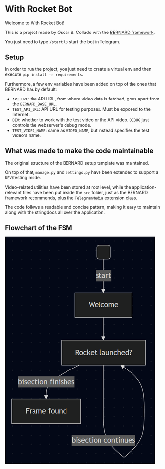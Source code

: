 # With Rocket Bot

Welcome to With Rocket Bot!

This is a project made by Óscar S. Collado with the [BERNARD framework](https://github.com/BernardFW/bernard).

You just need to type ``/start`` to start the bot in Telegram.


## Setup

In order to run the project, you just need to create a virtual env and then execute ``pip install -r requirements``.

Furthermore, a few env variables have been added on top of the ones that BERNARD has by default:

- ``API_URL``: the API URL, from where video data is fetched, goes apart from the ``BERNARD_BASE_URL``.
- ``TEST_API_URL``: API URL for testing purposes. Must be exposed to the Internet.
- ``DEV``: whether to work with the test video or the API video. ``DEBUG`` just controls the webserver's debug mode.
- ``TEST_VIDEO_NAME``: same as ``VIDEO_NAME``, but instead specifies the test video's name.


## What was made to make the code maintainable

The original structure of the BERNARD setup template was maintained.

On top of that, ``manage.py`` and ``settings.py`` have been extended to support a ``DEV``/testing mode.

Video-related utilities have been stored at root level, while the application-relevant
files have been put inside the ``src`` folder, just as the BERNARD framework recommends,
plus the ``TelegramMedia`` extension class.

The code follows a readable and concise pattern, making it easy to maintain along with
the stringdocs all over the application.


## Flowchart of the FSM

![flowchart](flowchart.png)
